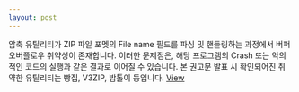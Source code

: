 ```yaml
---
layout: post
---
```



압축 유틸리티가 ZIP 파일 포멧의 File name 필드를 파싱 및 핸들링하는 과정에서 버퍼 오버플로우 취약성이 존재합니다.
이러한 문제점은, 해당 프로그램의 Crash 또는 악의적인 코드의 실행과 같은 결과로 이어질 수 있습니다.
본 권고문 발표 시 확인되어진 취약한 유틸리티는 빵집, V3ZIP, 밤톨이 등입니다.
[View][zip-exploit]

[zip-exploit]: http://hkpco.kr/paper/zip.pdf